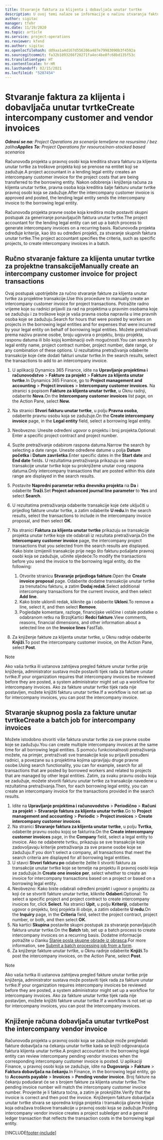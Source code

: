 ```yaml
---
title: Stvaranje faktura za klijenta i dobavljača unutar tvrtke
description: U ovoj temi nalaze se informacije o načinu stvaranja faktura za klijenta i dobavljače unutar tvrtke.
author: sigitac
manager: tfehr
ms.date: 11/19/2020
ms.topic: article
ms.service: project-operations
ms.reviewer: kfend
ms.author: sigitac
ms.openlocfilehash: dd9aa1a4d167d556206a487e79983090b3f4592a
ms.sourcegitcommit: fa32b1893286f20271fa4ec4be8fc68bd135f53c
ms.translationtype: HT
ms.contentlocale: hr-HR
ms.lasthandoff: 02/15/2021
ms.locfileid: "5287454"
---
```

# <a name="create-intercompany-customer-and-vendor-invoices"></a><span data-ttu-id="e94a2-103">Stvaranje faktura za klijenta i dobavljača unutar tvrtke</span><span class="sxs-lookup"><span data-stu-id="e94a2-103">Create intercompany customer and vendor invoices</span></span>

<span data-ttu-id="e94a2-104">_**Odnosi se na:** Project Operations za scenarije temeljene na resursima / bez zaliha_</span><span class="sxs-lookup"><span data-stu-id="e94a2-104">_**Applies To:** Project Operations for resource/non-stocked based scenarios_</span></span>

<span data-ttu-id="e94a2-105">Računovođa projekta u pravnoj osobi koja kreditira stvara fakturu za klijenta unutar tvrtke za troškove projekta koji se prenose na entitet koji se zadužuje.</span><span class="sxs-lookup"><span data-stu-id="e94a2-105">A project accountant in a lending legal entity creates an intercompany customer invoice for the project costs that are being transferred to the borrowing entity.</span></span> <span data-ttu-id="e94a2-106">Nakon odobrenja i knjiženja računa za klijenta unutar tvrtke, pravna osoba koja kreditira šalje fakturu unutar tvrtke pravnoj osobi koja se zadužuje.</span><span class="sxs-lookup"><span data-stu-id="e94a2-106">After the intercompany customer invoice is approved and posted, the lending legal entity sends the intercompany invoice to the borrowing legal entity.</span></span>

<span data-ttu-id="e94a2-107">Računovođa projekta pravne osobe koja kreditira može postaviti skupni postupak za generiranje ponavljajućih faktura unutar tvrtke.</span><span class="sxs-lookup"><span data-stu-id="e94a2-107">The project accountant for the lending legal entity can set up a batch process to generate intercompany invoices on a recurring basis.</span></span> <span data-ttu-id="e94a2-108">Računovođa projekta određuje kriterije, kao što su određeni projekti, za stvaranje skupnih faktura unutar tvrtke.</span><span class="sxs-lookup"><span data-stu-id="e94a2-108">The project accountant specifies the criteria, such as specific projects, to create intercompany invoices in a batch.</span></span>

## <a name="manually-create-an-intercompany-customer-invoice-for-project-transactions"></a><span data-ttu-id="e94a2-109">Ručno stvaranje fakture za klijenta unutar tvrtke za projektne transakcije</span><span class="sxs-lookup"><span data-stu-id="e94a2-109">Manually create an intercompany customer invoice for project transactions</span></span> 

<span data-ttu-id="e94a2-110">Ovaj postupak upotrijebite za ručno stvaranje fakture za klijenta unutar tvrtke za projektne transakcije.</span><span class="sxs-lookup"><span data-stu-id="e94a2-110">Use this procedure to manually create an intercompany customer invoice for project transactions.</span></span> <span data-ttu-id="e94a2-111">Potražite radno vrijeme koje su radnici prijavili za rad na projektima u pravnim osobama koje se zadužuju i za troškove koje je vaša pravna osoba napravila u ime pravnih osoba koje se zadužuju.</span><span class="sxs-lookup"><span data-stu-id="e94a2-111">Search for hours that were posted by workers on projects in the borrowing legal entities and for expenses that were incurred by your legal entity on behalf of borrowing legal entities.</span></span> <span data-ttu-id="e94a2-112">Možete pretraživati prema nazivu pravne osobe, broju ugovora o projektu, broju projekta, rasponu datuma ili bilo kojoj kombinaciji ovih mogućnosti.</span><span class="sxs-lookup"><span data-stu-id="e94a2-112">You can search by legal entity name, project contract number, project number, date range, or any combination of these options.</span></span> <span data-ttu-id="e94a2-113">U rezultatima pretraživanja odaberite transakcije koje ćete dodati fakturi unutar tvrtke.</span><span class="sxs-lookup"><span data-stu-id="e94a2-113">In the search results, select the transactions to add to an intercompany invoice.</span></span>

1. <span data-ttu-id="e94a2-114">U aplikaciji Dynamics 365 Finance, idite na **Upravljanje projektima i računovodstvo** > **Fakture za projekt** > **Fakture za klijenta unutar tvrtke**.</span><span class="sxs-lookup"><span data-stu-id="e94a2-114">In Dynamics 365 Finance, go to **Project management and accounting** > **Project invoices** > **Intercompany customer invoices**.</span></span> <span data-ttu-id="e94a2-115">Na stranici s popisom **Fakture za klijenta unutar tvrtke**, u Oknu radnji, odaberite **Nova.**</span><span class="sxs-lookup"><span data-stu-id="e94a2-115">On the **Intercompany customer invoices**  list page, on the Action Pane, select **New.**</span></span>
2. <span data-ttu-id="e94a2-116">Na stranici **Stvori fakturu unutar tvrtke**, u polju **Pravna osoba**, odaberite pravnu osobu koja se zadužuje.</span><span class="sxs-lookup"><span data-stu-id="e94a2-116">On the **Create intercompany invoice** page, in the **Legal entity** field, select a borrowing legal entity.</span></span>
3. <span data-ttu-id="e94a2-117">Neobvezno: Unesite određeni ugovor o projektu i broj projekta.</span><span class="sxs-lookup"><span data-stu-id="e94a2-117">Optional: Enter a specific project contract and project number.</span></span>
4. <span data-ttu-id="e94a2-118">Suzite pretraživanje odabirom raspona datuma.</span><span class="sxs-lookup"><span data-stu-id="e94a2-118">Narrow the search by selecting a date range.</span></span> <span data-ttu-id="e94a2-119">Unesite određene datume u polja **Datum početka** i **Datum završetka**.</span><span class="sxs-lookup"><span data-stu-id="e94a2-119">Enter specific dates in the **Start date** and **End date** fields.</span></span> <span data-ttu-id="e94a2-120">U rezultatima pretraživanja prikazuju se samo transakcije unutar tvrtke koje su proknjižene unutar ovog raspona datuma.</span><span class="sxs-lookup"><span data-stu-id="e94a2-120">Only intercompany transactions that are posted within this date range are displayed in the search results.</span></span>
5. <span data-ttu-id="e94a2-121">Postavite **Napredni parametar retka dnevnika projekta** na **Da** i odaberite **Traži**.</span><span class="sxs-lookup"><span data-stu-id="e94a2-121">Set **Project advanced journal line parameter** to **Yes** and select **Search**.</span></span>
6. <span data-ttu-id="e94a2-122">U rezultatima pretraživanja odaberite transakcije koje ćete uključiti u prijedlog fakture unutar tvrtke, a zatim odaberite **U redu**.</span><span class="sxs-lookup"><span data-stu-id="e94a2-122">In the search results, select the transactions to include in the intercompany invoice proposal, and then select **OK**.</span></span>
7. <span data-ttu-id="e94a2-123">Na stranici **Faktura za klijenta unutar tvrtke** prikazuju se transakcije projekta unutar tvrtke koje ste odabrali iz rezultata pretraživanja.</span><span class="sxs-lookup"><span data-stu-id="e94a2-123">On the **Intercompany customer invoice** page, the intercompany project transactions that you selected from the search results are displayed.</span></span> <span data-ttu-id="e94a2-124">Kako biste izmijenili transakcije prije nego što fakturu pošaljete pravnoj osobi koja se zadužuje, učinite sljedeće:</span><span class="sxs-lookup"><span data-stu-id="e94a2-124">To modify the transactions before you send the invoice to the borrowing legal entity, do the following:</span></span>
  
    1. <span data-ttu-id="e94a2-125">Otvorite stranicu **Stvaranje prijedloga fakture**.</span><span class="sxs-lookup"><span data-stu-id="e94a2-125">Open the **Create invoice proposal** page.</span></span> <span data-ttu-id="e94a2-126">Odaberite dodatne transakcije unutar tvrtke za trenutačnu fakturu, a zatim **Dodaj redak**.</span><span class="sxs-lookup"><span data-stu-id="e94a2-126">Select additional intercompany transactions for the current invoice, and then select **Add line**.</span></span>
    2. <span data-ttu-id="e94a2-127">Kako biste uklonili redak, kliknite ga i odaberite **Ukloni**.</span><span class="sxs-lookup"><span data-stu-id="e94a2-127">To remove a line, select it, and then select **Remove**.</span></span>
    3. <span data-ttu-id="e94a2-128">Pogledajte komentare, razloge, financijske veličine i ostale podatke o odabranom retku na BrzojKartici **Redci fakture**.</span><span class="sxs-lookup"><span data-stu-id="e94a2-128">View comments, reasons, financial dimensions, and other information about a selected line on the  **Invoice lines**  FastTab.</span></span>
    
8. <span data-ttu-id="e94a2-129">Za knjiženje fakture za klijenta unutar tvrtke, u Oknu radnje odaberite **Knjiži**.</span><span class="sxs-lookup"><span data-stu-id="e94a2-129">To post the intercompany customer invoice, on the Action Pane, select **Post**.</span></span>

> [!NOTE]
> <span data-ttu-id="e94a2-130">Ako vaša tvrtka ili ustanova zahtijeva pregled fakture unutar tvrtke prije knjiženja, administrator sustava može postaviti tijek rada za fakture unutar tvrtke.</span><span class="sxs-lookup"><span data-stu-id="e94a2-130">If your organization requires that intercompany invoices be reviewed before they are posted, a system administrator might set up a workflow for intercompany invoices.</span></span> <span data-ttu-id="e94a2-131">Ako za fakture unutar tvrtke tijek rada nije postavljen, možete knjižiti fakturu unutar tvrtke.</span><span class="sxs-lookup"><span data-stu-id="e94a2-131">If a workflow is not set up for intercompany invoices, you can post the intercompany invoice.</span></span>

## <a name="create-a-batch-job-for-intercompany-invoices"></a><span data-ttu-id="e94a2-132">Stvaranje skupnog posla za fakture unutar tvrtke</span><span class="sxs-lookup"><span data-stu-id="e94a2-132">Create a batch job for intercompany invoices</span></span>

<span data-ttu-id="e94a2-133">Možete istodobno stvoriti više faktura unutar tvrtke za sve pravne osobe koje se zadužuju.</span><span class="sxs-lookup"><span data-stu-id="e94a2-133">You can create multiple intercompany invoices at the same time for all borrowing legal entities.</span></span> <span data-ttu-id="e94a2-134">S pomoću funkcionalnosti pretraživanja možete, na primjer, pretraživati sve transakcije koje su prijavili posuđeni radnici, a povezane su s projektima kojima upravljaju druge pravne osobe.</span><span class="sxs-lookup"><span data-stu-id="e94a2-134">Using search functionality, you can for example, search for all transactions that are posted by borrowed workers and related to projects that are managed by other legal entities.</span></span> <span data-ttu-id="e94a2-135">Zatim, za svaku pravnu osobu koja se zadužuje, možete stvoriti fakturu unutar tvrtke za transakcije navedene u rezultatima pretraživanja.</span><span class="sxs-lookup"><span data-stu-id="e94a2-135">Then, for each borrowing legal entity, you can create an intercompany invoice for the transactions provided in the search results.</span></span>

1. <span data-ttu-id="e94a2-136">Idite na **Upravljanje projektima i računovodstvo** > **Periodično** > **Računi za projekt** > **Stvaranje faktura za klijenta unutar tvrtke**.</span><span class="sxs-lookup"><span data-stu-id="e94a2-136">Go to **Project management and accounting** > **Periodic** > **Project invoices** > **Create intercompany customer invoices**.</span></span>
2. <span data-ttu-id="e94a2-137">Na stranici **Stvaranje faktura za klijenta unutar tvrtke**, u polju **Tvrtka**, odaberite pravnu osobu kojoj se fakturira.</span><span class="sxs-lookup"><span data-stu-id="e94a2-137">On the **Create intercompany customer invoices** page, in the **Company**  field, select a legal entity to invoice.</span></span> <span data-ttu-id="e94a2-138">Ako ne odaberete tvrtku, prikazuju se sve transakcije koje zadovoljavaju kriterije pretraživanja za sve pravne osobe koje se zadužuju.</span><span class="sxs-lookup"><span data-stu-id="e94a2-138">If you don't select a company, all transactions that meet the search criteria are displayed for all borrowing legal entities.</span></span>
3. <span data-ttu-id="e94a2-139">U stavci **Stvori fakturu po** odaberite želite li stvoriti fakturu za transakcije unutar tvrtke koje se temelje na projektu ili pravnoj osobi koja se zadužuje.</span><span class="sxs-lookup"><span data-stu-id="e94a2-139">In **Create one invoice per**, select whether to create an invoice for intercompany transactions based on a project or based on a borrowing legal entity.</span></span>
4. <span data-ttu-id="e94a2-140">Neobvezno: Kako biste odabrali određeni projekt i ugovor o projektu za koji će se stvoriti fakture unutar tvrtke, kliknite **Odaberi**.</span><span class="sxs-lookup"><span data-stu-id="e94a2-140">Optional: To select a specific project and project contract to create intercompany invoices for, click **Select**.</span></span> <span data-ttu-id="e94a2-141">Na stranici **Upit**, u polju **Kriteriji**, odaberite ugovor o projektu, broj projekta ili oboje, a zatim odaberite **U redu**.</span><span class="sxs-lookup"><span data-stu-id="e94a2-141">On the **Inquiry** page, in the **Criteria** field, select the project contract, project number, or both, and then select **OK**.</span></span>
5. <span data-ttu-id="e94a2-142">Na kartici **Skupina** postavite skupni postupak za stvaranje ponavljajućih faktura unutar tvrtke.</span><span class="sxs-lookup"><span data-stu-id="e94a2-142">On the **Batch** tab, set up a batch process to create intercompany invoices on a recurring basis.</span></span> <span data-ttu-id="e94a2-143">Dodatne informacije potražite u članku [Slanje posla skupne obrade iz obrasca](https://docs.microsoft.com/dynamicsax-2012/appuser-itpro/submit-a-batch-processing-job-from-a-form).</span><span class="sxs-lookup"><span data-stu-id="e94a2-143">For more information, see [Submit a batch processing job from a form](https://docs.microsoft.com/dynamicsax-2012/appuser-itpro/submit-a-batch-processing-job-from-a-form).</span></span>
6. <span data-ttu-id="e94a2-144">Za knjiženje fakture unutar tvrtke, u Oknu radnje odaberite **Knjiži**.</span><span class="sxs-lookup"><span data-stu-id="e94a2-144">To post the intercompany invoices, on the Action Pane, select **Post**.</span></span>

> [!NOTE]
> <span data-ttu-id="e94a2-145">Ako vaša tvrtka ili ustanova zahtijeva pregled fakture unutar tvrtke prije knjiženja, administrator sustava može postaviti tijek rada za fakture unutar tvrtke.</span><span class="sxs-lookup"><span data-stu-id="e94a2-145">If your organization requires intercompany invoices be reviewed before they are posted, a system administrator might set up a workflow for intercompany invoices.</span></span> <span data-ttu-id="e94a2-146">Ako za fakture unutar tvrtke tijek rada nije postavljen, možete knjižiti fakture unutar tvrtke.</span><span class="sxs-lookup"><span data-stu-id="e94a2-146">If a workflow is not set up for intercompany invoices, you can post the intercompany invoices.</span></span>

## <a name="post-the-intercompany-vendor-invoice"></a><span data-ttu-id="e94a2-147">Knjiženje računa dobavljača unutar tvrtke</span><span class="sxs-lookup"><span data-stu-id="e94a2-147">Post the intercompany vendor invoice</span></span>

<span data-ttu-id="e94a2-148">Računovođa projekta u pravnoj osobi koja se zadužuje može pregledati fakture dobavljača na čekanju unutar tvrtke kada se knjiži odgovarajuća faktura klijenta unutar tvrtke.</span><span class="sxs-lookup"><span data-stu-id="e94a2-148">A project accountant in the borrowing legal entity can review intercompany pending vendor invoices when the corresponding intercompany customer invoice is posted.</span></span> <span data-ttu-id="e94a2-149">U aplikaciji Finance, u pravnoj osobi koja se zadužuje, idite na **Dugovanja** > **Fakture** > **Faktura dobavljača na čekanju**.</span><span class="sxs-lookup"><span data-stu-id="e94a2-149">In Finance, in the borrowing legal entity, go to **Accounts payable** > **Invoices** > **Pending vendor invoice**.</span></span> <span data-ttu-id="e94a2-150">Broj fakture na čekanju podudarat će se s brojem fakture za klijenta unutar tvrtke.</span><span class="sxs-lookup"><span data-stu-id="e94a2-150">The pending invoice number will match the intercompany customer invoice number.</span></span> <span data-ttu-id="e94a2-151">Provjerite je li faktura točna, a zatim je proknjižite.</span><span class="sxs-lookup"><span data-stu-id="e94a2-151">Verify that the invoice is correct and then post the invoice.</span></span> <span data-ttu-id="e94a2-152">Knjiženjem fakture dobavljača unutar tvrtke stvara se sporedna knjiga projekta i transakcija glavne knjige koja odražava troškove transakcije u pravnoj osobi koja se zadužuje.</span><span class="sxs-lookup"><span data-stu-id="e94a2-152">Posting intercompany vendor invoice creates a project subledger and a general ledger transaction that reflects the transaction costs in the borrowing legal entity.</span></span>


[!INCLUDE[footer-include](../includes/footer-banner.md)]
